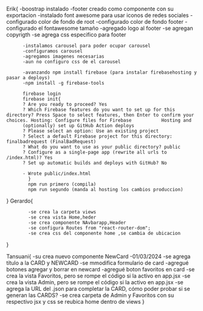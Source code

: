 Erik{
-boostrap instalado
-footer creado como componente con su exportacion
-instalado font awesome para usar iconos de redes sociales
-configurado color de fondo de root
-configurado color de fondo footer
-configurado el fontawesome tamaño
-agregado logo al footer
-se agregan copyrigth
-se agrega css especifico para footer

          -instalamos carousel para poder ocupar carousel
          -configuramos carousel
          -agregamos imagenes necesarias
          -aun no configuro css de el carousel

          -avanzando npm install firebase (para instalar firebasehosting y pasar a deploys)
          -npm install -g firebase-tools

          firebase login
          firebase init{
          ? Are you ready to proceed? Yes
          ? Which Firebase features do you want to set up for this directory? Press Space to select features, then Enter to confirm your choices. Hosting: Configure files for Firebase           Hosting and
          (optionally) set up GitHub Action deploys
          ? Please select an option: Use an existing project
          ? Select a default Firebase project for this directory: finalbadrequest (FinalBadRequest)
          ? What do you want to use as your public directory? public
          ? Configure as a single-page app (rewrite all urls to /index.html)? Yes
          ? Set up automatic builds and deploys with GitHub? No

          - Wrote public/index.html
            }
            npm run primero (compila)
            npm run segundo (manda al hosting los cambios produccion)

}
Gerardo{

            -se crea la carpeta views
            -se crea vista Home,heder
            -se crea componente NAvbarapp,Header
            -se configura Routes from "react-router-dom";
            -se crea css del componente home ,se cambia de ubicacion

}

Tansuani{
  -su crea nuevo componente NewCard
  -01/03/2024 
    -se agrega título a la CARD y NEWCARD
    -se mmodifica formulario de card
    -agregué botones agregar y borrar en newcard
    -agregué boton favoritos en card
    -se crea la vista Favoritos, pero se rompe el código si la activo en app.jsx
    -se crea la vista Admin, pero se rompe el código si la activo en app.jsx
    -se agrega la URL del .json para completar la CARD, cómo poder probar si se generan las CARDS?
    -se crea carpeta de Admin y Favoritos con su respectivo jsx y css
    se reubica home dentro de views
}
